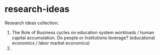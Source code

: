 # research-ideas
Research ideas collection:
1) The Role of Business cycles on education system workloads / human capital accumulation. Do people or Institutions leverage? (educational economics / labor market economics)
2) 
